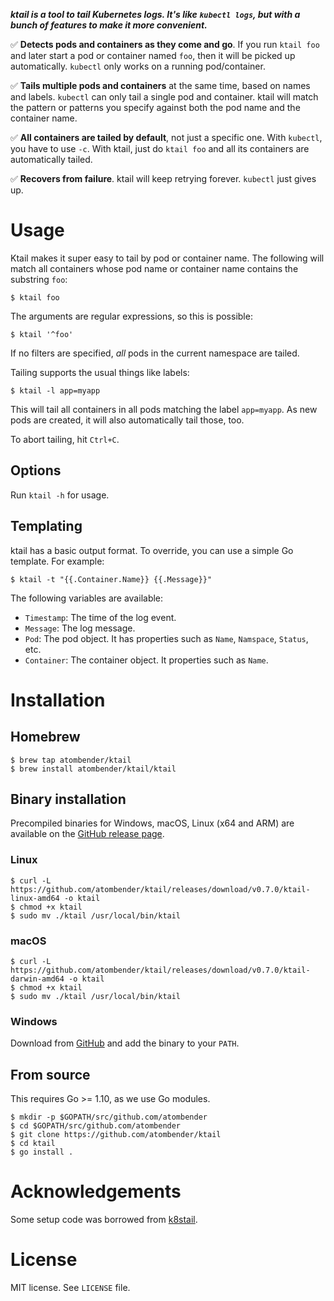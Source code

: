 ***ktail is a tool to tail Kubernetes logs. It's like `kubectl logs`, but with a bunch of features to make it more convenient.***

:white_check_mark: **Detects pods and containers as they come and go**. If you run `ktail foo` and later start a pod or container named `foo`, then it will be picked up automatically. `kubectl` only works on a running pod/container.

:white_check_mark: **Tails multiple pods and containers** at the same time, based on names and labels. `kubectl` can only tail a single pod and container. ktail will match the pattern or patterns you specify against both the pod name and the container name.

:white_check_mark: **All containers are tailed by default**, not just a specific one. With `kubectl`, you have to use `-c`. With ktail, just do `ktail foo` and all its containers are automatically tailed.

:white_check_mark: **Recovers from failure**. ktail will keep retrying forever. `kubectl` just gives up.

# Usage

Ktail makes it super easy to tail by pod or container name. The following will match all containers whose pod name or container name contains the substring `foo`:

```shell
$ ktail foo
```

The arguments are regular expressions, so this is possible:

```shell
$ ktail '^foo'
```

If no filters are specified, _all_ pods in the current namespace are tailed.

Tailing supports the usual things like labels:

```shell
$ ktail -l app=myapp
```

This will tail all containers in all pods matching the label `app=myapp`. As new pods are created, it will also automatically tail those, too.

To abort tailing, hit `Ctrl+C`.

## Options

Run `ktail -h` for usage.

## Templating

ktail has a basic output format. To override, you can use a simple Go template. For example:

```shell
$ ktail -t "{{.Container.Name}} {{.Message}}"
```

The following variables are available:

* `Timestamp`: The time of the log event.
* `Message`: The log message.
* `Pod`: The pod object. It has properties such as `Name`, `Namspace`, `Status`, etc.
* `Container`: The container object. It properties such as `Name`.

# Installation

## Homebrew

```shell
$ brew tap atombender/ktail
$ brew install atombender/ktail/ktail
```

## Binary installation

Precompiled binaries for Windows, macOS, Linux (x64 and ARM) are available on the [GitHub release page](https://github.com/atombender/ktail/releases).

### Linux

```shell
$ curl -L https://github.com/atombender/ktail/releases/download/v0.7.0/ktail-linux-amd64 -o ktail
$ chmod +x ktail
$ sudo mv ./ktail /usr/local/bin/ktail
```

### macOS

```shell
$ curl -L https://github.com/atombender/ktail/releases/download/v0.7.0/ktail-darwin-amd64 -o ktail
$ chmod +x ktail
$ sudo mv ./ktail /usr/local/bin/ktail
```

### Windows

Download from [GitHub](https://github.com/atombender/ktail/releases/download/v0.7.0/ktail-windows-amd64.exe) and add the binary to your `PATH`.

## From source

This requires Go >= 1.10, as we use Go modules.

```shell
$ mkdir -p $GOPATH/src/github.com/atombender
$ cd $GOPATH/src/github.com/atombender
$ git clone https://github.com/atombender/ktail
$ cd ktail
$ go install .
```

# Acknowledgements

Some setup code was borrowed from [k8stail](https://github.com/dtan4/k8stail).

# License

MIT license. See `LICENSE` file.
